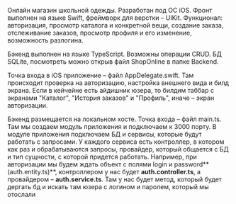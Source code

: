 Онлайн магазин школьной одежды. Разработан под ОС iOS. Фронт выполнен на языке Swift, фреймворк для верстки – UIKit.
Функционал: авторизация, просмотр каталога и конкретной вещи, создание заказа, отслеживание заказов, просмотр профиля и его изменение, возможность разлогина.

Бэкенд выполнен на языке TypeScript. Возможны операции CRUD. БД SQLite, посмотреть можно открыв файл ShopOnline в папке Backend.

Точка входа в iOS приложение – файл AppDelegate.swift. Там происходит проверка на авторизацию, настройка внешнего вида и билд экрана. 
Если в кейчейне есть айдишник юзера, то билдим таббар с экранами "Каталог", "История заказов" и "Профиль", иначе – экран авторизации.

Бэкенд размещается на локальном хосте. Точка входа – файл main.ts. Там мы создаем модуль приложения и подключаем к 3000 порту. В модуле приложения подключаем БД и сервисы, которые будут работать с запросами.
У каждого сервиса есть контроллер, в котором как раз и обрабатываются запросы, провайдер, который общается с БД и тип сущности, с которой придется работать. Например, при авторизации мы будем ждать объект с полями login и password**(auth.entity.ts)**,
контроллером у нас будет **auth.controller.ts**, а провайдером – **auth.service.ts**. Там у нас будет метод, который будет дергать бд и искать там юзера с логином и паролем, который мы отослали
